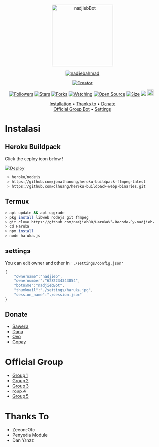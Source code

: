 <p align="center">
<img src="https://github.com/zeeoneofc/Haruka/blob/v1/settings/haruka.jpg" alt="nadjiebBot" width="200"/>

<p align="center">
    <a href="https://nadjieb08.github.io">
        <img
            src="https://readme-typing-svg.herokuapp.com?size=15&width=280&lines=Thank+for+using+haruka+bot+🤗"
            alt="nadjiebahmad"
        />
    </a>
</p>

</p>
<p align="center">
<a href="https://nadjieb.github.io"><img title="Creator" src="https://img.shields.io/badge/Creator-ZeeoneOfc-red.svg?style=for-the-badge&logo=github"></a>
</p>
<p align="center">
<a href="https://github.com/zeeoneofc/followers"><img title="Followers" src="https://img.shields.io/github/followers/zeeoneofc?color=red&style=flat-square"></a>
<a href="https://github.com/zeeoneofc/Haruka/stargazers/"><img title="Stars" src="https://img.shields.io/github/stars/zeeoneofc/Haruka?color=blue&style=flat-square"></a>
<a href="https://github.com/zeeoneofc/Haruka/network/members"><img title="Forks" src="https://img.shields.io/github/forks/zeeoneofc/Haruka?color=red&style=flat-square"></a>
<a href="https://github.com/zeeoneofc/Haruka/watchers"><img title="Watching" src="https://img.shields.io/github/watchers/zeeoneofc/Haruka?label=Watchers&color=blue&style=flat-square"></a>
<a href="https://github.com/zeeoneofc/Haruka"><img title="Open Source" src="https://badges.frapsoft.com/os/v2/open-source.svg?v=103"></a>
<a href="https://github.com/zeeoneofc/Haruka/"><img title="Size" src="https://img.shields.io/github/repo-size/zeeoneofc/Haruka?style=flat-square&color=green"></a>
<a href="https://hits.seeyoufarm.com"><img src="https://hits.seeyoufarm.com/api/count/incr/badge.svg?url=https%3A%2F%2Fgithub.com%2Fzeeoneofc%2FHaruka&count_bg=%2379C83D&title_bg=%23555555&icon=probot.svg&icon_color=%2300FF6D&title=hits&edge_flat=false"/></a>
<a href="https://github.com/zeeoneofc/Haruka/graphs/commit-activity"><img height="20" src="https://img.shields.io/badge/Maintained%3F-yes-green.svg"></a>&nbsp;&nbsp;
</p>

<p align="center">
  <a href="https://github.com/zeeoneofc/Haruka#instalasi">Installation</a> •
  <a href="https://github.com/zeeoneofc/Haruka#thanks-to">Thanks to</a> •
  <a href="https://github.com/zeeoneofc/Haruka#donate">Donate</a></br>
  <a href="https://github.com/zeeoneofc/Haruka#Official-Group"> Official Group Bot</a> •
  <a href="https://github.com/zeeoneofc/Haruka#settings">Settings</a>

</p>
</div>


# Instalasi
## Heroku Buildpack

Click the deploy icon below !

[![Deploy](https://www.herokucdn.com/deploy/button.svg)](https://heroku.com/deploy?template=https://github.com/zeeoneofc/Haruka)

```bash
 > heroku/nodejs
 > https://github.com/jonathanong/heroku-buildpack-ffmpeg-latest
 > https://github.com/clhuang/heroku-buildpack-webp-binaries.git
```

## Termux
```bash
> apt update && apt upgrade
> pkg install libweb nodejs git ffmpeg
> git clone https://github.com/nadjieb08/HarukaV5-Recode-By-nadjieb-
> cd Haruka
> npm install
> node haruka.js
```

## settings
You can edit owner and other in `'./settings/config.json'`

```ts
{
	"ownername":"nadjieb",
	"ownernumber":"6282234343854",
	"botname":"nadjiebBot",
	"thumbnail":"./settings/haruka.jpg",
	"session_name":"./session.json"
}
```
## Donate
- [Saweria](https://saweria.co/zeeoneofc)
- [Dana](https://j.top4top.io/p_20532posd1.jpg)
- [Ovo](https://h.top4top.io/p_2053vk0uw1.jpg)
- [Gopay](https://i.top4top.io/p_2053em3vh1.jpg)

# Official Group
- [Group 1](https://chat.whatsapp.com/EU890BcXjyBDkNaUT5WmYV)
- [Group 2](https://chat.whatsapp.com/E8NExJwIbhBJYzssfqJNsE)
- [Group 3](https://chat.whatsapp.com/KCSqHTky1apG7ApePsfiPy)
- [roup 4](https://chat.whatsapp.com/KwmvHr7VMFj7r5ry9xmMsU)
- [Group 5](https://chat.whatsapp.com/ELa7GhU0sP4EvXcVimQYtz)

# Thanks To
- ZeeoneOfc
- Penyedia Module
- Dan Yanzz
